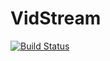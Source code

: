# VidStream
[![Build Status](https://travis-ci.org/profile/VidStream/VidStream.svg?branch=master)](https://travis-ci.org/profile/VidStream/VidStream)

